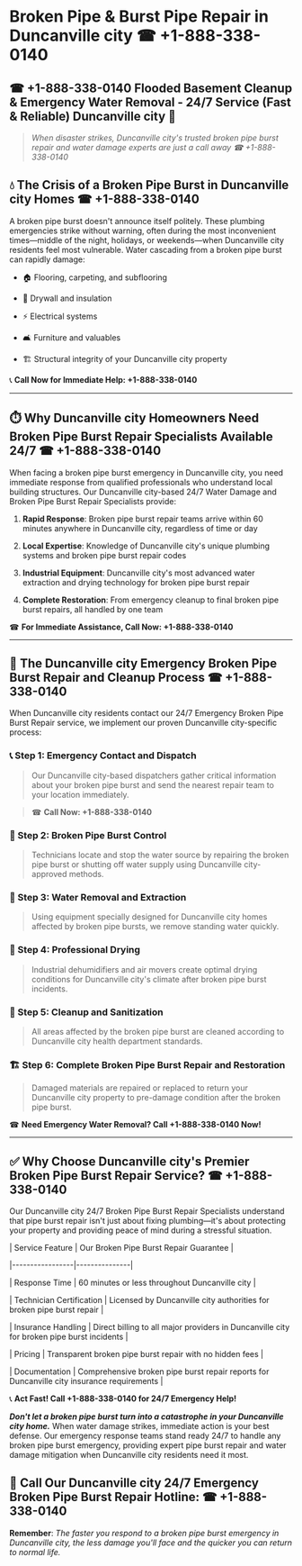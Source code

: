 # Broken Pipe & Burst Pipe Repair in Duncanville city ☎ +1-888-338-0140  
## ☎ +1-888-338-0140 Flooded Basement Cleanup & Emergency Water Removal - 24/7 Service (Fast & Reliable) Duncanville city 🚨  

> *When disaster strikes, Duncanville city's trusted broken pipe burst repair and water damage experts are just a call away ☎ +1-888-338-0140*  

## 💧 The Crisis of a Broken Pipe Burst in Duncanville city Homes ☎ +1-888-338-0140  

A broken pipe burst doesn't announce itself politely. These plumbing emergencies strike without warning, often during the most inconvenient times—middle of the night, holidays, or weekends—when Duncanville city residents feel most vulnerable. Water cascading from a broken pipe burst can rapidly damage:  

* 🏠 Flooring, carpeting, and subflooring  
* 🧱 Drywall and insulation  
* ⚡ Electrical systems  
* 🛋️ Furniture and valuables  
* 🏗️ Structural integrity of your Duncanville city property  

📞 **Call Now for Immediate Help: +1-888-338-0140**  

---  

## ⏱️ Why Duncanville city Homeowners Need Broken Pipe Burst Repair Specialists Available 24/7 ☎ +1-888-338-0140  

When facing a broken pipe burst emergency in Duncanville city, you need immediate response from qualified professionals who understand local building structures. Our Duncanville city-based 24/7 Water Damage and Broken Pipe Burst Repair Specialists provide:  

1. **Rapid Response**: Broken pipe burst repair teams arrive within 60 minutes anywhere in Duncanville city, regardless of time or day  
2. **Local Expertise**: Knowledge of Duncanville city's unique plumbing systems and broken pipe burst repair codes  
3. **Industrial Equipment**: Duncanville city's most advanced water extraction and drying technology for broken pipe burst repair  
4. **Complete Restoration**: From emergency cleanup to final broken pipe burst repairs, all handled by one team  

☎ **For Immediate Assistance, Call Now: +1-888-338-0140**  

---  

## 🔧 The Duncanville city Emergency Broken Pipe Burst Repair and Cleanup Process ☎ +1-888-338-0140  

When Duncanville city residents contact our 24/7 Emergency Broken Pipe Burst Repair service, we implement our proven Duncanville city-specific process:  

### 📞 Step 1: Emergency Contact and Dispatch  
> Our Duncanville city-based dispatchers gather critical information about your broken pipe burst and send the nearest repair team to your location immediately.  
> ☎ **Call Now: +1-888-338-0140**  

### 🚿 Step 2: Broken Pipe Burst Control  
> Technicians locate and stop the water source by repairing the broken pipe burst or shutting off water supply using Duncanville city-approved methods.  

### 🌊 Step 3: Water Removal and Extraction  
> Using equipment specially designed for Duncanville city homes affected by broken pipe bursts, we remove standing water quickly.  

### 💨 Step 4: Professional Drying  
> Industrial dehumidifiers and air movers create optimal drying conditions for Duncanville city's climate after broken pipe burst incidents.  

### 🧼 Step 5: Cleanup and Sanitization  
> All areas affected by the broken pipe burst are cleaned according to Duncanville city health department standards.  

### 🏗️ Step 6: Complete Broken Pipe Burst Repair and Restoration  
> Damaged materials are repaired or replaced to return your Duncanville city property to pre-damage condition after the broken pipe burst.  

☎ **Need Emergency Water Removal? Call +1-888-338-0140 Now!**  

---  

## ✅ Why Choose Duncanville city's Premier Broken Pipe Burst Repair Service? ☎ +1-888-338-0140  

Our Duncanville city 24/7 Broken Pipe Burst Repair Specialists understand that pipe burst repair isn't just about fixing plumbing—it's about protecting your property and providing peace of mind during a stressful situation.  

| Service Feature | Our Broken Pipe Burst Repair Guarantee |  
|-----------------|---------------|  
| Response Time | 60 minutes or less throughout Duncanville city |  
| Technician Certification | Licensed by Duncanville city authorities for broken pipe burst repair |  
| Insurance Handling | Direct billing to all major providers in Duncanville city for broken pipe burst incidents |  
| Pricing | Transparent broken pipe burst repair with no hidden fees |  
| Documentation | Comprehensive broken pipe burst repair reports for Duncanville city insurance requirements |  

📞 **Act Fast! Call +1-888-338-0140 for 24/7 Emergency Help!**  

***Don't let a broken pipe burst turn into a catastrophe in your Duncanville city home.*** When water damage strikes, immediate action is your best defense. Our emergency response teams stand ready 24/7 to handle any broken pipe burst emergency, providing expert pipe burst repair and water damage mitigation when Duncanville city residents need it most.  

## 📱 Call Our Duncanville city 24/7 Emergency Broken Pipe Burst Repair Hotline: ☎ +1-888-338-0140  

**Remember**: *The faster you respond to a broken pipe burst emergency in Duncanville city, the less damage you'll face and the quicker you can return to normal life.*